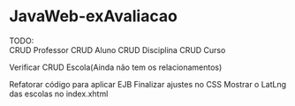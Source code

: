# JavaWeb-exAvaliacao

TODO:  
CRUD Professor
CRUD Aluno
CRUD Disciplina
CRUD Curso

Verificar CRUD Escola(Ainda não tem os relacionamentos)

Refatorar código para aplicar EJB
Finalizar ajustes no CSS
Mostrar o LatLng das escolas no index.xhtml
